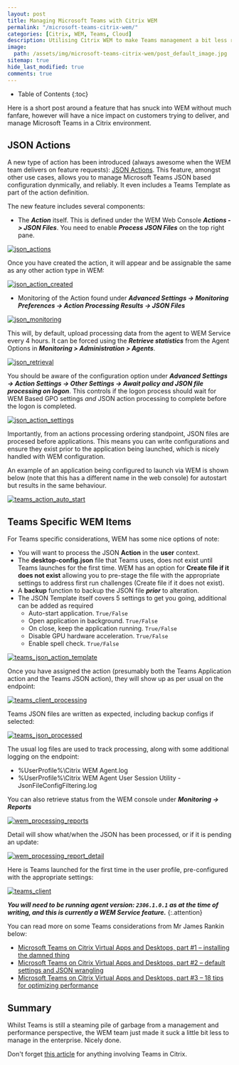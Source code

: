 ```yaml
---
layout: post
title: Managing Microsoft Teams with Citrix WEM
permalink: "/microsoft-teams-citrix-wem/"
categories: [Citrix, WEM, Teams, Cloud]
description: Utilising Citrix WEM to make Teams management a bit less rubbish
image:
  path: /assets/img/microsoft-teams-citrix-wem/post_default_image.jpg
sitemap: true
hide_last_modified: true
comments: true
---
```


<!--excerpt-->

-  Table of Contents
{:toc}

Here is a short post around a feature that has snuck into WEM without much fanfare, however will have a nice impact on customers trying to deliver, and manage Microsoft Teams in a Citrix environment.

## JSON Actions

A new type of action has been introduced (always awesome when the WEM team delivers on feature requests): [JSON Actions](https://docs.citrix.com/en-us/workspace-environment-management/service/manage/configuration-sets/actions.html#json-files). This feature, amongst other use cases, allows you to manage Microsoft Teams JSON based configuration dynmically, and reliably. It even includes a Teams Template as part of the action definition.

The new feature includes several components:

-  The ***Action*** itself. This is defined under the WEM Web Console ***Actions -> JSON Files***. You need to enable ***Process JSON Files*** on the top right pane.

[![json_actions]({{site.baseurl}}/assets/img/microsoft-teams-citrix-wem/enable_json_processing.png)]({{site.baseurl}}/assets/img/microsoft-teams-citrix-wem/enable_json_processing.png)

Once you have created the action, it will appear and be assignable the same as any other action type in WEM:

[![json_action_created]({{site.baseurl}}/assets/img/microsoft-teams-citrix-wem/json_action_created.png)]({{site.baseurl}}/assets/img/microsoft-teams-citrix-wem/json_action_created.png)

-  Monitoring of the Action found under ***Advanced Settings -> Monitoring Preferences -> Action Processing Results -> JSON Files***

[![json_monitoring]({{site.baseurl}}/assets/img/microsoft-teams-citrix-wem/enable_monitoring_json.png)]({{site.baseurl}}/assets/img/microsoft-teams-citrix-wem/enable_monitoring_json.png)

This will, by default, upload processing data from the agent to WEM Service every 4 hours. It can be forced using the ***Retrieve statistics*** from the Agent Options in ***Monitoring > Administration > Agents***.

[![json_retrieval]({{site.baseurl}}/assets/img/microsoft-teams-citrix-wem/agent_retreieve_stats.png)]({{site.baseurl}}/assets/img/microsoft-teams-citrix-wem/agent_retreieve_stats.png)

You should be aware of the configuration option under ***Advanced Settings -> Action Settings -> Other Settings -> Await policy and JSON file processing on logon***. This controls if the logon process should wait for WEM Based GPO settings *and* JSON action processing to complete before the logon is completed.

[![json_action_settings]({{site.baseurl}}/assets/img/microsoft-teams-citrix-wem/json_action_settings_advanced.png)]({{site.baseurl}}/assets/img/microsoft-teams-citrix-wem/json_action_settings_advanced.png)

Importantly, from an actions processing ordering standpoint, JSON files are procesed before applications. This means you can write configurations and ensure they exist prior to the application being launched, which is nicely handled with WEM configuration.

An example of an application being configured to launch via WEM is shown below (note that this has a different name in the web console) for autostart but results in the same behaviour.

[![teams_action_auto_start]({{site.baseurl}}/assets/img/microsoft-teams-citrix-wem/team_action_auto_start.png)]({{site.baseurl}}/assets/img/microsoft-teams-citrix-wem/team_action_auto_start.png)

## Teams Specific WEM Items

For Teams specific considerations, WEM has some nice options of note:

-  You will want to process the JSON **Action** in the **user** context.
-  The **desktop-config.json** file that Teams uses, does not exist until Teams launches for the first time. WEM has an option for **Create file if it does not exist** allowing you to pre-stage the file with the appropriate settings to address first run challenges (Create file if it does not exist).
-  A **backup** function to backup the JSON file ***prior*** to alteration.
-  The JSON Template itself covers 5 settings to get you going, additional can be added as required
    -  Auto-start application. `True/False`
    -  Open application in background. `True/False`
    -  On close, keep the application running. `True/False`
    -  Disable GPU hardware acceleration. `True/False`
    -  Enable spell check. `True/False`

[![teams_json_action_template]({{site.baseurl}}/assets/img/microsoft-teams-citrix-wem/json_teams_action_config.png)]({{site.baseurl}}/assets/img/microsoft-teams-citrix-wem/json_teams_action_config.png)

Once you have assigned the action (presumably both the Teams Application action and the Teams JSON action), they will show up as per usual on the endpoint:

[![teams_client_processing]({{site.baseurl}}/assets/img/microsoft-teams-citrix-wem/wem_client_config_vuemrsav.png)]({{site.baseurl}}/assets/img/microsoft-teams-citrix-wem/wem_client_config_vuemrsav.png)

Teams JSON files are written as expected, including backup configs if selected:

[![teams_json_processed]({{site.baseurl}}/assets/img/microsoft-teams-citrix-wem/teams_json_actions_filesystem.png)]({{site.baseurl}}/assets/img/microsoft-teams-citrix-wem/teams_json_actions_filesystem.png)

The usual log files are used to track processing, along with some additional logging on the endpoint:

-  %UserProfile%\Citrix WEM Agent.log
-  %UserProfile%\Citrix WEM Agent User Session Utility - JsonFileConfigFiltering.log

You can also retrieve status from the WEM console under ***Monitoring -> Reports***

[![wem_processing_reports]({{site.baseurl}}/assets/img/microsoft-teams-citrix-wem/wem_json_report_retrieve_1.png)]({{site.baseurl}}/assets/img/microsoft-teams-citrix-wem/wem_json_report_retrieve_1.png)

Detail will show what/when the JSON has been processed, or if it is pending an update:

[![wem_processing_report_detail]({{site.baseurl}}/assets/img/microsoft-teams-citrix-wem/wem_json_report_retrieve_detail.png)]({{site.baseurl}}/assets/img/microsoft-teams-citrix-wem/wem_json_report_retrieve_detail.png)

Here is Teams launched for the first time in the user profile, pre-configured with the appropriate settings:

[![teams_client]({{site.baseurl}}/assets/img/microsoft-teams-citrix-wem/teams_app_settings_applied.png)]({{site.baseurl}}/assets/img/microsoft-teams-citrix-wem/teams_app_settings_applied.png)

***You will need to be running agent version: `2306.1.0.1` as at the time of writing, and this is currently a WEM Service feature.***
{:.attention}

You can read more on some Teams considerations from Mr James Rankin below:

-  [Microsoft Teams on Citrix Virtual Apps and Desktops, part #1 – installing the damned thing](https://james-rankin.com/articles/microsoft-teams-on-citrix-virtual-apps-and-desktops-part-1-installing-the-damned-thing/)
-  [Microsoft Teams on Citrix Virtual Apps and Desktops, part #2 – default settings and JSON wrangling](https://james-rankin.com/articles/microsoft-teams-on-citrix-virtual-apps-and-desktops-part-2-default-settings-and-json-wrangling/)
-  [Microsoft Teams on Citrix Virtual Apps and Desktops, part #3 – 18 tips for optimizing performance](https://james-rankin.com/articles/microsoft-teams-on-citrix-virtual-apps-and-desktops-part-3-18-tips-for-optimizing-performance/)

## Summary

Whilst Teams is still a steaming pile of garbage from a management and performance perspective, the WEM team just made it suck a little bit less to manage in the enterprise. Nicely done.

Don't forget [this article](https://docs.citrix.com/en-us/citrix-virtual-apps-desktops/multimedia/opt-ms-teams.html) for anything involving Teams in Citrix.